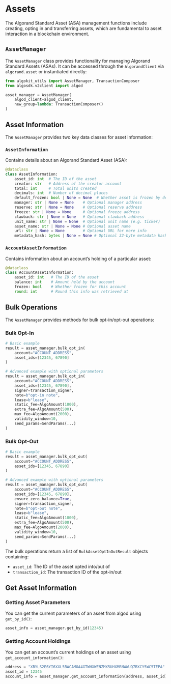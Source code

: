 # Assets

The Algorand Standard Asset (ASA) management functions include creating, opting in and transferring assets, which are fundamental to asset interaction in a blockchain environment.

## `AssetManager`

The `AssetManager` class provides functionality for managing Algorand Standard Assets (ASAs). It can be accessed through the `AlgorandClient` via `algorand.asset` or instantiated directly:

```python
from algokit_utils import AssetManager, TransactionComposer
from algosdk.v2client import algod

asset_manager = AssetManager(
    algod_client=algod_client,
    new_group=lambda: TransactionComposer()
)
```

## Asset Information

The `AssetManager` provides two key data classes for asset information:

### `AssetInformation`

Contains details about an Algorand Standard Asset (ASA):

```python
@dataclass
class AssetInformation:
    asset_id: int  # The ID of the asset
    creator: str   # Address of the creator account
    total: int     # Total units created
    decimals: int  # Number of decimal places
    default_frozen: bool | None = None  # Whether asset is frozen by default
    manager: str | None = None    # Optional manager address
    reserve: str | None = None    # Optional reserve address
    freeze: str | None = None     # Optional freeze address
    clawback: str | None = None   # Optional clawback address
    unit_name: str | None = None  # Optional unit name (e.g. ticker)
    asset_name: str | None = None # Optional asset name
    url: str | None = None        # Optional URL for more info
    metadata_hash: bytes | None = None # Optional 32-byte metadata hash
```

### `AccountAssetInformation`

Contains information about an account’s holding of a particular asset:

```python
@dataclass
class AccountAssetInformation:
    asset_id: int   # The ID of the asset
    balance: int    # Amount held by the account
    frozen: bool    # Whether frozen for this account
    round: int      # Round this info was retrieved at
```

## Bulk Operations

The `AssetManager` provides methods for bulk opt-in/opt-out operations:

### Bulk Opt-In

```python
# Basic example
result = asset_manager.bulk_opt_in(
    account="ACCOUNT_ADDRESS",
    asset_ids=[12345, 67890]
)

# Advanced example with optional parameters
result = asset_manager.bulk_opt_in(
    account="ACCOUNT_ADDRESS",
    asset_ids=[12345, 67890],
    signer=transaction_signer,
    note=b"opt-in note",
    lease=b"lease",
    static_fee=AlgoAmount(1000),
    extra_fee=AlgoAmount(500),
    max_fee=AlgoAmount(2000),
    validity_window=10,
    send_params=SendParams(...)
)
```

### Bulk Opt-Out

```python
# Basic example
result = asset_manager.bulk_opt_out(
    account="ACCOUNT_ADDRESS",
    asset_ids=[12345, 67890]
)

# Advanced example with optional parameters
result = asset_manager.bulk_opt_out(
    account="ACCOUNT_ADDRESS",
    asset_ids=[12345, 67890],
    ensure_zero_balance=True,
    signer=transaction_signer,
    note=b"opt-out note",
    lease=b"lease",
    static_fee=AlgoAmount(1000),
    extra_fee=AlgoAmount(500),
    max_fee=AlgoAmount(2000),
    validity_window=10,
    send_params=SendParams(...)
)
```

The bulk operations return a list of `BulkAssetOptInOutResult` objects containing:

- `asset_id`: The ID of the asset opted into/out of
- `transaction_id`: The transaction ID of the opt-in/out

## Get Asset Information

### Getting Asset Parameters

You can get the current parameters of an asset from algod using `get_by_id()`:

```python
asset_info = asset_manager.get_by_id(12345)
```

### Getting Account Holdings

You can get an account’s current holdings of an asset using `get_account_information()`:

```python
address = "XBYLS2E6YI6XXL5BWCAMOA4GTWHXWENZMX5UHXMRNWWUQ7BXCY5WC5TEPA"
asset_id = 12345
account_info = asset_manager.get_account_information(address, asset_id)
```
